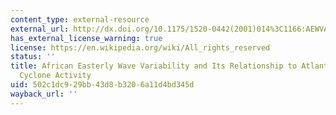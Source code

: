 ```yaml
---
content_type: external-resource
external_url: http://dx.doi.org/10.1175/1520-0442(2001)014%3C1166:AEWVAI%3E2.0.CO;2
has_external_license_warning: true
license: https://en.wikipedia.org/wiki/All_rights_reserved
status: ''
title: African Easterly Wave Variability and Its Relationship to Atlantic Tropical
  Cyclone Activity
uid: 502c1dc9-29bb-43d8-b320-6a11d4bd345d
wayback_url: ''
---
```

